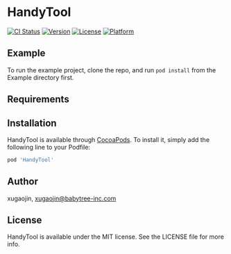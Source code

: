 # HandyTool

[![CI Status](https://img.shields.io/travis/xugaojin/HandyTool.svg?style=flat)](https://travis-ci.org/xugaojin/HandyTool)
[![Version](https://img.shields.io/cocoapods/v/HandyTool.svg?style=flat)](https://cocoapods.org/pods/HandyTool)
[![License](https://img.shields.io/cocoapods/l/HandyTool.svg?style=flat)](https://cocoapods.org/pods/HandyTool)
[![Platform](https://img.shields.io/cocoapods/p/HandyTool.svg?style=flat)](https://cocoapods.org/pods/HandyTool)

## Example

To run the example project, clone the repo, and run `pod install` from the Example directory first.

## Requirements

## Installation

HandyTool is available through [CocoaPods](https://cocoapods.org). To install
it, simply add the following line to your Podfile:

```ruby
pod 'HandyTool'
```

## Author

xugaojin, xugaojin@babytree-inc.com

## License

HandyTool is available under the MIT license. See the LICENSE file for more info.
